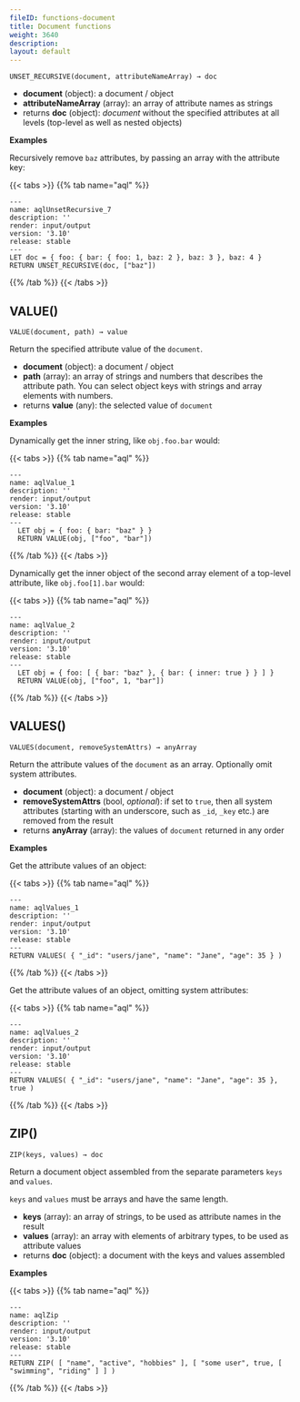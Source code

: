 ```yaml
---
fileID: functions-document
title: Document functions
weight: 3640
description: 
layout: default
---
```

`UNSET_RECURSIVE(document, attributeNameArray) → doc`

- **document** (object): a document / object
- **attributeNameArray** (array): an array of attribute names as strings
- returns **doc** (object): *document* without the specified attributes at
  all levels (top-level as well as nested objects)

**Examples**

Recursively remove `baz` attributes, by passing an array with the attribute key:

    
 {{< tabs >}}
{{% tab name="aql" %}}
```aql
---
name: aqlUnsetRecursive_7
description: ''
render: input/output
version: '3.10'
release: stable
---
LET doc = { foo: { bar: { foo: 1, baz: 2 }, baz: 3 }, baz: 4 }
RETURN UNSET_RECURSIVE(doc, ["baz"])
```
{{% /tab %}}
{{< /tabs >}}
 
    
    

## VALUE()

`VALUE(document, path) → value`

Return the specified attribute value of the `document`.

- **document** (object): a document / object
- **path** (array): an array of strings and numbers that describes the
  attribute path. You can select object keys with strings and array elements
  with numbers.
- returns **value** (any): the selected value of `document`

**Examples**

Dynamically get the inner string, like `obj.foo.bar` would:

    
 {{< tabs >}}
{{% tab name="aql" %}}
```aql
---
name: aqlValue_1
description: ''
render: input/output
version: '3.10'
release: stable
---
  LET obj = { foo: { bar: "baz" } }
  RETURN VALUE(obj, ["foo", "bar"])
```
{{% /tab %}}
{{< /tabs >}}
 
    
    

Dynamically get the inner object of the second array element of a top-level
attribute, like `obj.foo[1].bar` would:

    
 {{< tabs >}}
{{% tab name="aql" %}}
```aql
---
name: aqlValue_2
description: ''
render: input/output
version: '3.10'
release: stable
---
  LET obj = { foo: [ { bar: "baz" }, { bar: { inner: true } } ] }
  RETURN VALUE(obj, ["foo", 1, "bar"])
```
{{% /tab %}}
{{< /tabs >}}
 
    
    

## VALUES()

`VALUES(document, removeSystemAttrs) → anyArray`

Return the attribute values of the `document` as an array. Optionally omit
system attributes.

- **document** (object): a document / object
- **removeSystemAttrs** (bool, *optional*): if set to `true`, then all
  system attributes (starting with an underscore, such as `_id`, `_key` etc.)
  are removed from the result
- returns **anyArray** (array): the values of `document` returned in any order

**Examples**

Get the attribute values of an object:

    
 {{< tabs >}}
{{% tab name="aql" %}}
```aql
---
name: aqlValues_1
description: ''
render: input/output
version: '3.10'
release: stable
---
RETURN VALUES( { "_id": "users/jane", "name": "Jane", "age": 35 } )
```
{{% /tab %}}
{{< /tabs >}}
 
    
    

Get the attribute values of an object, omitting system attributes:

    
 {{< tabs >}}
{{% tab name="aql" %}}
```aql
---
name: aqlValues_2
description: ''
render: input/output
version: '3.10'
release: stable
---
RETURN VALUES( { "_id": "users/jane", "name": "Jane", "age": 35 }, true )
```
{{% /tab %}}
{{< /tabs >}}
 
    
    

## ZIP()

`ZIP(keys, values) → doc`

Return a document object assembled from the separate parameters `keys` and `values`.

`keys` and `values` must be arrays and have the same length.

- **keys** (array): an array of strings, to be used as attribute names in the result
- **values** (array): an array with elements of arbitrary types, to be used as
  attribute values
- returns **doc** (object): a document with the keys and values assembled

**Examples**

    
 {{< tabs >}}
{{% tab name="aql" %}}
```aql
---
name: aqlZip
description: ''
render: input/output
version: '3.10'
release: stable
---
RETURN ZIP( [ "name", "active", "hobbies" ], [ "some user", true, [ "swimming", "riding" ] ] )
```
{{% /tab %}}
{{< /tabs >}}
 
    
    
